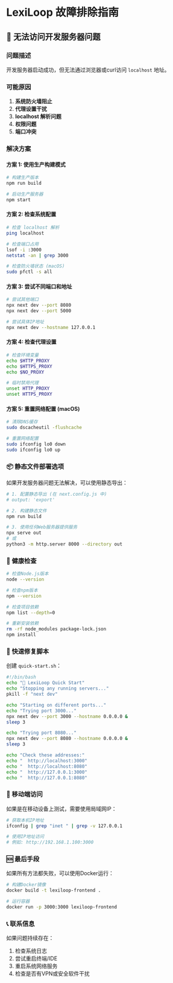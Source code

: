 # LexiLoop 故障排除指南

## 🚨 无法访问开发服务器问题

### 问题描述
开发服务器启动成功，但无法通过浏览器或curl访问 `localhost` 地址。

### 可能原因
1. **系统防火墙阻止**
2. **代理设置干扰**
3. **localhost 解析问题**
4. **权限问题**
5. **端口冲突**

### 解决方案

#### 方案 1: 使用生产构建模式
```bash
# 构建生产版本
npm run build

# 启动生产服务器
npm start
```

#### 方案 2: 检查系统配置
```bash
# 检查 localhost 解析
ping localhost

# 检查端口占用
lsof -i :3000
netstat -an | grep 3000

# 检查防火墙状态 (macOS)
sudo pfctl -s all
```

#### 方案 3: 尝试不同端口和地址
```bash
# 尝试其他端口
npx next dev --port 8080
npx next dev --port 5000

# 尝试具体IP地址
npx next dev --hostname 127.0.0.1
```

#### 方案 4: 检查代理设置
```bash
# 检查环境变量
echo $HTTP_PROXY
echo $HTTPS_PROXY
echo $NO_PROXY

# 临时禁用代理
unset HTTP_PROXY
unset HTTPS_PROXY
```

#### 方案 5: 重置网络配置 (macOS)
```bash
# 清除DNS缓存
sudo dscacheutil -flushcache

# 重置网络配置
sudo ifconfig lo0 down
sudo ifconfig lo0 up
```

### 📦 静态文件部署选项

如果开发服务器问题无法解决，可以使用静态导出：

```bash
# 1. 配置静态导出 (在 next.config.js 中)
# output: 'export'

# 2. 构建静态文件
npm run build

# 3. 使用任何Web服务器提供服务
npx serve out
# 或
python3 -m http.server 8000 --directory out
```

### 🏥 健康检查
```bash
# 检查Node.js版本
node --version

# 检查npm版本  
npm --version

# 检查项目依赖
npm list --depth=0

# 重新安装依赖
rm -rf node_modules package-lock.json
npm install
```

### 🔧 快速修复脚本

创建 `quick-start.sh`：
```bash
#!/bin/bash
echo "🔧 LexiLoop Quick Start"
echo "Stopping any running servers..."
pkill -f "next dev"

echo "Starting on different ports..."
echo "Trying port 3000..."
npx next dev --port 3000 --hostname 0.0.0.0 &
sleep 3

echo "Trying port 8080..."
npx next dev --port 8080 --hostname 0.0.0.0 &
sleep 3

echo "Check these addresses:"
echo "  http://localhost:3000"
echo "  http://localhost:8080"
echo "  http://127.0.0.1:3000"
echo "  http://127.0.0.1:8080"
```

### 📱 移动端访问

如果是在移动设备上测试，需要使用局域网IP：
```bash
# 获取本机IP地址
ifconfig | grep "inet " | grep -v 127.0.0.1

# 使用IP地址访问
# 例如: http://192.168.1.100:3000
```

### 🆘 最后手段

如果所有方法都失败，可以使用Docker运行：
```bash
# 构建Docker镜像
docker build -t lexiloop-frontend .

# 运行容器
docker run -p 3000:3000 lexiloop-frontend
```

### 📞 联系信息

如果问题持续存在：
1. 检查系统日志
2. 尝试重启终端/IDE
3. 重启系统网络服务
4. 检查是否有VPN或安全软件干扰